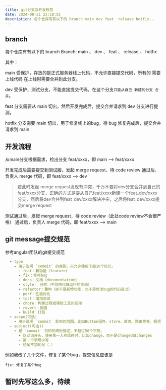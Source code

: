 ```yaml
---
title: git分支及开发规范
date: 2024-08-21 22:18:55
description: 每个仓库有有以下的 branch main dev feat  release hotfix...
---
```



## branch

每个仓库有有以下的 branch
Branch: main 、 dev 、 feat 、 release 、 hotfix

其中：

main 受保护，存放的是正式服务器线上代码，不允许直接提交代码，所有的 需要上线代码 在上线时需要合并到此分支。

dev 受保护，测试分支，不能直接提交代码，在这个分支`只能从自己 新建的分支 合并`。

feat 分支需要从 main 切出，然后开发完成后，提交合并请求到 dev 分支进行提测。

hotfix 分支需要 main 切出，用于修复线上的bug，待 bug 修复完成后，提交合并请求到 main

## 开发流程

从main分支根据需求，检出分支 feat/xxxx，即 main --> feat/xxxx

开发完成后需要提交到测试服，发起 merge request，待 code review 通过后，负责人 merge 代码，即 feat/xxxx --> dev
> 若此时发起 merge request发现有冲突，千万不要将dev分支合并到自己的feat/xxxx分支，正确的方式是要从自己feat/xxxx新建一个feat_dev/xxxx分支，然后将dev合并到feat_dev/xxxx解决冲突，之后将feat_dev/xxxx提交merge request

测试通过后，发起 merge request，待 code review（此处code review不会很严格） 通过后，负责人 merge 代码，即 feat/xxxx --> main

## git message提交规范

参考angular团队的git提交规范

```yml
  - type
    - 用于说明 `commit` 的类别，只允许使用下面10个标识。
      - feat：新功能（feature）
      - fix：修补bug
      - docs：文档（documentation）
      - style： 格式（不影响代码运行的变动）
      - refactor：重构（即不是新增功能，也不是修改bug的代码变动）
      - perf：性能优化
      - test：增加测试
      - chore：构建过程或辅助工具的变动
      - revert：回退
      - build：打包
  - scope(可选)
    - 用于说明 `commit` 影响的范围，比如Button组件、store、首页、路由等等，视项目不同而不同。
  - subject(可选))
    - 是 `commit` 目的的简短描述，不超过50个字符。
      - 以动词开头，使用第一人称现在时，比如change，而不是changed或changes
      - 第一个字母小写
      - 结尾不加句号（.）
```

例如我改了几个文件，修复了某个bug，提交信息应该是

```shell
fix: 修复了某个bug
```

## 暂时先写这么多，待续
